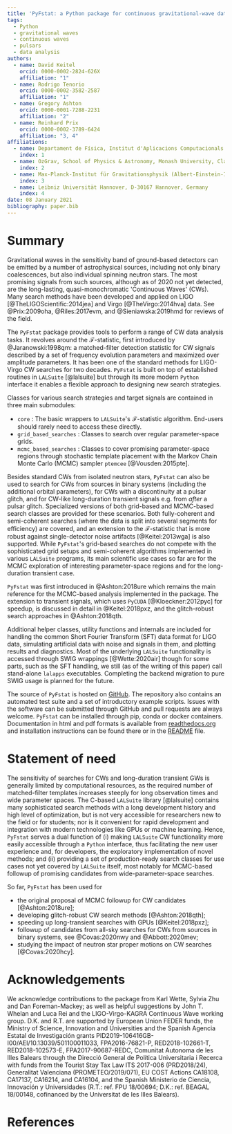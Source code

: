```yaml
---
title: 'PyFstat: a Python package for continuous gravitational-wave data analysis'
tags:
  - Python
  - gravitational waves
  - continuous waves
  - pulsars
  - data analysis
authors:
  - name: David Keitel
    orcid: 0000-0002-2824-626X
    affiliation: "1"
  - name: Rodrigo Tenorio
    orcid: 0000-0002-3582-2587
    affiliation: "1"
  - name: Gregory Ashton
    orcid: 0000-0001-7288-2231
    affiliation: "2"
  - name: Reinhard Prix
    orcid: 0000-0002-3789-6424
    affiliation: "3, 4"
affiliations:
  - name: Departament de Física, Institut d'Aplicacions Computacionals i de Codi Comunitari (IAC3), Universitat de les Illes Balears, and Institut d'Estudis Espacials de Catalunya (IEEC), Crta. Valldemossa km 7.5, E-07122 Palma, Spain
    index: 1
  - name: OzGrav, School of Physics & Astronomy, Monash University, Clayton 3800, Victoria, Australia
    index: 2
  - name: Max-Planck-Institut für Gravitationsphysik (Albert-Einstein-Institut), D-30167 Hannover, Germany
    index: 3
  - name: Leibniz Universität Hannover, D-30167 Hannover, Germany
    index: 4
date: 08 January 2021
bibliography: paper.bib
---
```


# Summary

Gravitational waves in the sensitivity band of ground-based detectors
can be emitted by a number of astrophysical sources,
including not only binary coalescences, but also individual spinning neutron stars.
The most promising signals from such sources,
although as of 2020 not yet detected,
are the long-lasting, quasi-monochromatic 'Continuous Waves' (CWs).
Many search methods have been developed and applied on
LIGO [@TheLIGOScientific:2014jea]
and Virgo [@TheVirgo:2014hva] data.
See @Prix:2009oha, @Riles:2017evm, and @Sieniawska:2019hmd for reviews of the field.

The `PyFstat` package provides tools
to perform a range of CW data analysis tasks.
It revolves around the $\mathcal{F}$-statistic,
first introduced by @Jaranowski:1998qm:
a matched-filter detection statistic for CW signals
described by a set of frequency evolution parameters
and maximized over amplitude parameters.
It has been one of the standard methods for LIGO-Virgo CW searches for two decades.
`PyFstat` is built on top of established routines
in `LALSuite` [@lalsuite]
but through its more modern `Python` interface
it enables a flexible approach to designing new search strategies.

Classes for various search strategies and target signals
are contained in three main submodules:

- `core` : The basic wrappers to `LALSuite`'s $\mathcal{F}$-statistic algorithm.
End-users should rarely need to access these directly.
- `grid_based_searches` : Classes to search over regular parameter-space grids.
- `mcmc_based_searches` : Classes to cover promising parameter-space regions
through stochastic template placement with the Markov Chain Monte Carlo (MCMC) sampler `ptemcee` [@Vousden:2015pte].

Besides standard CWs from isolated neutron stars, `PyFstat` can also be used
to search for CWs from sources in binary systems (including the additional orbital parameters),
for CWs with a discontinuity at a pulsar glitch,
and for CW-like long-duration transient signals e.g. from _after_ a pulsar glitch.
Specialized versions of both grid-based and MCMC-based search classes
are provided for these scenarios.
Both fully-coherent and semi-coherent searches
(where the data is split into several segments for efficiency)
are covered,
and an extension to the $\mathcal{F}$-statistic
that is more robust against single-detector noise artifacts
[@Keitel:2013wga]
is also supported.
While `PyFstat`'s grid-based searches do not compete with the sophisticated
grid setups and semi-coherent algorithms implemented in various `LALSuite` programs,
its main scientific use cases so far are for the MCMC exploration
of interesting parameter-space regions
and for the long-duration transient case.

`PyFstat` was first introduced in @Ashton:2018ure which remains the main reference
for the MCMC-based analysis implemented in the package.
The extension to transient signals, which uses `PyCUDA` [@Kloeckner:2012pyc] for speedup,
is discussed in detail in @Keitel:2018pxz,
and the glitch-robust search approaches in @Ashton:2018qth.

Additional helper classes, utility functions and internals are included for
handling the common Short Fourier Transform (SFT) data format for LIGO data,
simulating artificial data with noise and signals in them,
and plotting results and diagnostics.
Most of the underlying `LALSuite` functionality is accessed through SWIG wrappings [@Wette:2020air]
though for some parts, such as the SFT handling,
we still (as of the writing of this paper) call stand-alone `lalapps` executables.
Completing the backend migration to pure SWIG usage is planned for the future.

The source of `PyFstat` is hosted on [GitHub](https://github.com/PyFstat/PyFstat/).
The repository also contains an automated test suite
and a set of introductory example scripts.
Issues with the software can be submitted through GitHub
and pull requests are always welcome.
`PyFstat` can be installed through pip, conda or docker containers.
Documentation in html and pdf formats is available from [readthedocs.org](https://readthedocs.org/projects/pyfstat/)
and installation instructions can be found there
or in the [README](https://github.com/PyFstat/PyFstat/blob/master/README.md) file.


# Statement of need

The sensitivity of searches for CWs and long-duration transient GWs
is generally limited by computational resources,
as the required number of matched-filter templates increases steeply
for long observation times and wide parameter spaces.
The C-based `LALSuite` library [@lalsuite] contains many sophisticated search methods
with a long development history and high level of optimization,
but is not very accessible for researchers new to the field or for students;
nor is it convenient for rapid development and integration with modern technologies
like GPUs or machine learning.
Hence, `PyFstat` serves a dual function of
(i) making `LALSuite` CW functionality more easily accessible through a `Python` interface,
thus facilitating the new user experience and,
for developers, the exploratory implementation of novel methods;
and (ii) providing a set of production-ready search classes for use cases not yet covered by `LALSuite` itself,
most notably for MCMC-based followup of promising candidates from wide-parameter-space searches.

So far, `PyFstat` has been used for

- the original proposal of MCMC followup for CW candidates [@Ashton:2018ure];
- developing glitch-robust CW search methods [@Ashton:2018qth];
- speeding up long-transient searches with GPUs [@Keitel:2018pxz];
- followup of candidates from all-sky searches for CWs from sources in binary systems,
see @Covas:2020nwy and @Abbott:2020mev;
- studying the impact of neutron star proper motions on CW searches [@Covas:2020hcy].

# Acknowledgements

We acknowledge contributions to the package from Karl Wette, Sylvia Zhu and Dan Foreman-Mackey;
as well as helpful suggestions by John T. Whelan and Luca Rei
and the LIGO-Virgo-KAGRA Continuous Wave working group.
D.K. and R.T. are supported by European Union FEDER funds, the Ministry of Science, 
Innovation and Universities and the Spanish Agencia Estatal de Investigación grants
PID2019-106416GB-I00/AEI/10.13039/501100011033,
FPA2016-76821-P,
RED2018-102661-T,
RED2018-102573-E,
FPA2017-90687-REDC,
Comunitat Autonoma de les Illes Balears through the Direcció General de Política Universitaria i Recerca with funds from the Tourist Stay Tax Law ITS 2017-006 (PRD2018/24),
Generalitat Valenciana (PROMETEO/2019/071),
EU COST Actions CA18108, CA17137, CA16214, and CA16104,
and the Spanish Ministerio de Ciencia, Innovación y Universidades
(R.T.: ref. FPU 18/00694;
D.K.: ref. BEAGAL 18/00148, cofinanced by the Universitat de les Illes Balears).

# References
